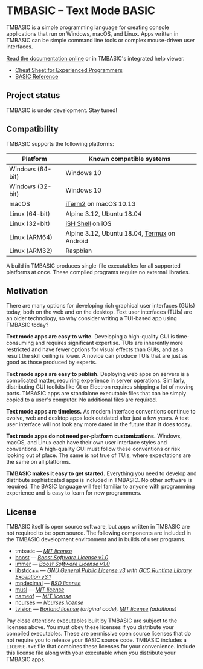 # TMBASIC – Text Mode BASIC

TMBASIC is a simple programming language for creating console applications that run on Windows, macOS, and Linux. Apps written in TMBASIC can be simple command line tools or complex mouse-driven user interfaces.

[Read the documentation online](https://tmbasic.com/doc.html) or in TMBASIC's integrated help viewer.

- [Cheat Sheet for Experienced Programmers](https://tmbasic.com/cheatSheet.html)
- [BASIC Reference](https://tmbasic.com/basic.html)

## Project status
TMBASIC is under development. Stay tuned!

## Compatibility

TMBASIC supports the following platforms:

<div id="platformSupportTable">

Platform | Known compatible systems
-- | --
Windows (64-bit) | Windows 10
Windows (32-bit) | Windows 10
macOS | [iTerm2](https://www.iterm2.com/) on macOS 10.13
Linux (64-bit) | Alpine 3.12, Ubuntu 18.04
Linux (32-bit) | [iSH Shell](https://apps.apple.com/us/app/ish-shell/id1436902243) on iOS
Linux (ARM64) | Alpine 3.12, Ubuntu 18.04, [Termux](https://termux.com/) on Android
Linux (ARM32) | Raspbian

A build in TMBASIC produces single-file executables for all supported platforms at once. These compiled programs require no external libraries.

</div>

## Motivation

There are many options for developing rich graphical user interfaces (GUIs) today, both on the web and on the desktop. Text user interfaces (TUIs) are an older technology, so why consider writing a TUI-based app using TMBASIC today?

**Text mode apps are easy to write.** Developing a high-quality GUI is time-consuming and requires significant expertise. TUIs are inherently more restricted and have fewer options for visual effects than GUIs, and as a result the skill ceiling is lower. A novice can produce TUIs that are just as good as those produced by experts.

**Text mode apps are easy to publish.** Deploying web apps on servers is a complicated matter, requiring experience in server operations. Similarly, distributing GUI toolkits like Qt or Electron requires shipping a lot of moving parts. TMBASIC apps are standalone executable files that can be simply copied to a user's computer. No additional files are required.

**Text mode apps are timeless.** As modern interface conventions continue to evolve, web and desktop apps look outdated after just a few years. A text user interface will not look any more dated in the future than it does today.

**Text mode apps do not need per-platform customizations.** Windows, macOS, and Linux each have their own user interface styles and conventions. A high-quality GUI must follow these conventions or risk looking out of place. The same is not true of TUIs, where expectations are the same on all platforms.

**TMBASIC makes it easy to get started.** Everything you need to develop and distribute sophisticated apps is included in TMBASIC. No other software is required. The BASIC language will feel familiar to anyone with programming experience and is easy to learn for new programmers.

## License
TMBASIC itself is open source software, but apps written in TMBASIC are not required to be open source. The following components are included in the TMBASIC development environment and in builds of user programs.

- tmbasic — _[MIT license](LICENSE)_
- [boost](https://www.boost.org/) — _[Boost Software License v1.0](https://github.com/electroly/tmbasic/blob/master/ext/boost/LICENSE_1_0.txt)_
- [immer](https://github.com/arximboldi/immer) — _[Boost Software License v1.0](https://github.com/electroly/tmbasic/blob/master/ext/immer/LICENSE)_
- [libstdc++](https://gcc.gnu.org/onlinedocs/libstdc++/) — _[GNU General Public License v3](https://github.com/electroly/tmbasic/blob/master/ext/gcc/GPL-3) with [GCC Runtime Library Exception v3.1](https://github.com/electroly/tmbasic/blob/master/ext/gcc/copyright)_
- [mpdecimal](https://www.bytereef.org/mpdecimal/) — _[BSD license](https://github.com/electroly/tmbasic/blob/master/ext/mpdecimal/LICENSE.txt)_
- [musl](https://musl.libc.org/) — _[MIT license](https://github.com/electroly/tmbasic/blob/master/ext/musl/COPYRIGHT)_
- [nameof](https://github.com/Neargye/nameof) — _[MIT license](https://github.com/electroly/tmbasic/blob/master/ext/nameof/LICENSE.txt)_
- [ncurses](https://en.wikipedia.org/wiki/Ncurses) — _[Ncurses license](https://github.com/electroly/tmbasic/blob/master/ext/ncurses/COPYING)_
- [tvision](https://github.com/magiblot/tvision) — _[Borland license](https://github.com/electroly/tmbasic/blob/master/ext/tvision/COPYRIGHT) (original code), [MIT license](https://github.com/electroly/tmbasic/blob/master/ext/tvision/COPYRIGHT) (additions)_

Pay close attention: executables built by TMBASIC are subject to the licenses above. You must obey these licenses if you distribute your compiled executables. These are permissive open source licenses that do not require you to release your BASIC source code. TMBASIC includes a `LICENSE.txt` file that combines these licenses for your convenience. Include this license file along with your executable when you distribute your TMBASIC apps.
